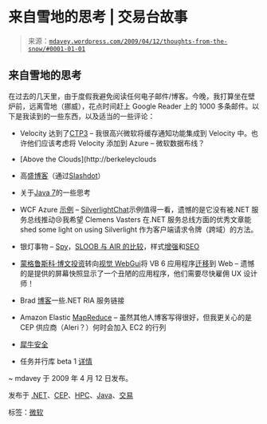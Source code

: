 <!--yml

分类：未分类

日期：2024-05-18 06:09:13

-->

# 来自雪地的思考 | 交易台故事

> 来源：[`mdavey.wordpress.com/2009/04/12/thoughts-from-the-snow/#0001-01-01`](https://mdavey.wordpress.com/2009/04/12/thoughts-from-the-snow/#0001-01-01)

## 来自雪地的思考

在过去的几天里，由于度假我避免阅读任何电子邮件/博客。今晚，我打算坐在壁炉前，远离雪地（挪威），花点时间赶上 Google Reader 上的 1000 多条邮件。以下是我读到的一些东西，以及适当的一些评论：

+   Velocity 达到了[CTP3](http://blogs.msdn.com/velocity/archive/2009/04/08/announcing-velocity-ctp3.aspx) – 我很高兴微软将缓存通知功能集成到 Velocity 中。也许他们应该考虑将 Velocity 添加到 Azure – 微软数据布线？

+   [Above the Clouds](http://berkeleyclouds

+   高盛[博客](http://www.goldmansachs666.com/)（通过[Slashdot](http://yro.slashdot.org/article.pl?sid=09/04/11/2152251&from=rss)）

+   关于[Java 7](http://tech.puredanger.com/2009/04/11/what-java-7-will-mean-to-you/)的一些思考

+   WCF Azure [示例](http://code.msdn.microsoft.com/wcfazure) – [SilverlightChat](http://code.msdn.microsoft.com/wcfazure)示例值得一看，遗憾的是它没有被.NET 服务总线推动😢我希望 Clemens Vasters 在.NET 服务总线方面的优秀文章能 shed some light on using Silverlight 作为客户端请求令牌（跨域）的方法。

+   银灯事物 – [Spy](http://channel9.msdn.com/shows/Continuum/SilverlightSpy/)，[SLOOB 与 AIR 的比较](http://simpable.com/software/sloob-vs-air/)，样式[增强](http://www.wintellect.com/CS/blogs/jprosise/archive/2009/04/08/silverlight-3-s-new-style-enhancements.aspx)和[SEO](http://msdnrss.thecoderblogs.com/2009/03/26/silverlight-3-and-seo/)

+   [蒙格鲁斯科·博文投资](https://www.visualwebgui.com/Gizmox/Showcases/tabid/358/articleType/ArticleView/articleId/531/Trading-Desk-applications-UI-completed-in-a-couple-of-weeks.aspx)转向[视觉 WebGui](http://www.visualwebgui.com/)将 VB 6 应用程序[迁移](http://geekswithblogs.net/Webgui/archive/2009/04/05/completing-a-trading-desk-applications-ui-in-a-few-weeks.aspx)到 Web – 遗憾的是提供的屏幕快照显示了一个丑陋的应用程序，他们需要尽快雇佣 UX 设计师！

+   Brad [博客](http://blogs.msdn.com/brada/archive/2009/04/03/link-round-up-on-net-ria-services-march-3rd.aspx)一些.NET RIA 服务链接

+   Amazon Elastic [MapReduce](http://www.thecepblog.com/2009/04/02/real-cep-news-amazon-announces-elastic-mapreduce/) – 虽然其他人博客写得很好，但我更关心的是 CEP 供应商（Aleri？）何时会加入 EC2 的行列

+   [犀牛安全](http://weblogs.asp.net/arturtrosin/archive/2009/04/02/rhino-tools-rhino-security-guide.aspx)

+   任务并行库 beta 1 [详情](http://blogs.msdn.com/pfxteam/archive/2009/04/06/9534426.aspx)

~ mdavey 于 2009 年 4 月 12 日发布。

发布于 [.NET](https://mdavey.wordpress.com/category/languages/net/)、[CEP](https://mdavey.wordpress.com/category/hpc/cep/)、[HPC](https://mdavey.wordpress.com/category/hpc/)、[Java](https://mdavey.wordpress.com/category/languages/java/)、[交易](https://mdavey.wordpress.com/category/trading/)

标签：[微软](https://mdavey.wordpress.com/tag/microsoft/)
